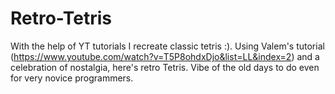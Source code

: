 # Retro-Tetris
With the help of YT tutorials I recreate classic tetris :). 
Using Valem's tutorial (https://www.youtube.com/watch?v=T5P8ohdxDjo&list=LL&index=2) and a celebration of  nostalgia, here's retro Tetris. Vibe of the old days to do even for very novice programmers.
